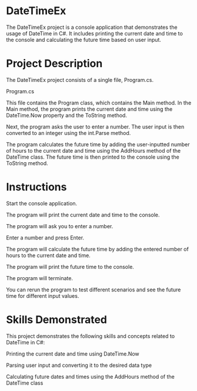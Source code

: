 # DateTimeEx

The DateTimeEx project is a console application that demonstrates the usage of DateTime in C#. It includes printing the current date and time to the console and calculating the future time based on user input.

# Project Description
The DateTimeEx project consists of a single file, Program.cs.

Program.cs

This file contains the Program class, which contains the Main method. In the Main method, the program prints the current date and time using the DateTime.Now property and the ToString method.

Next, the program asks the user to enter a number. The user input is then converted to an integer using the int.Parse method.

The program calculates the future time by adding the user-inputted number of hours to the current date and time using the AddHours method of the DateTime class. The future time is then printed to the console using the ToString method.

# Instructions
Start the console application.

The program will print the current date and time to the console.

The program will ask you to enter a number.

Enter a number and press Enter.

The program will calculate the future time by adding the entered number of hours to the current date and time.

The program will print the future time to the console.

The program will terminate.

You can rerun the program to test different scenarios and see the future time for different input values.

# Skills Demonstrated
This project demonstrates the following skills and concepts related to DateTime in C#:

Printing the current date and time using DateTime.Now

Parsing user input and converting it to the desired data type

Calculating future dates and times using the AddHours method of the DateTime class

